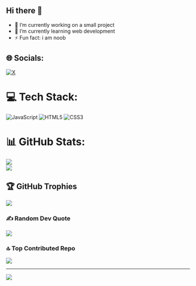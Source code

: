 ## Hi there 👋

<!--
**therajco/therajco** is a ✨ _special_ ✨ repository because its `README.md` (this file) appears on your GitHub profile.

Here are some ideas to get you started: -->

- 🔭 I’m currently working on a small project
- 🌱 I’m currently learning web development
- ⚡ Fun fact: i am noob


## 🌐 Socials:
[![X](https://img.shields.io/badge/X-black.svg?logo=X&logoColor=white)](https://x.com/therajco) 

# 💻 Tech Stack:
![JavaScript](https://img.shields.io/badge/javascript-%23323330.svg?style=for-the-badge&logo=javascript&logoColor=%23F7DF1E) ![HTML5](https://img.shields.io/badge/html5-%23E34F26.svg?style=for-the-badge&logo=html5&logoColor=white) ![CSS3](https://img.shields.io/badge/css3-%231572B6.svg?style=for-the-badge&logo=css3&logoColor=white)
# 📊 GitHub Stats:
![](https://github-readme-stats.vercel.app/api?username=therajco&theme=dark&hide_border=false&include_all_commits=false&count_private=false)<br/>
![](https://github-readme-streak-stats.herokuapp.com/?user=therajco&theme=dark&hide_border=false)<br/>

## 🏆 GitHub Trophies
![](https://github-profile-trophy.vercel.app/?username=therajco&theme=radical&no-frame=false&no-bg=true&margin-w=4)

### ✍️ Random Dev Quote
![](https://quotes-github-readme.vercel.app/api?type=horizontal&theme=light)

### 🔝 Top Contributed Repo
![](https://github-contributor-stats.vercel.app/api?username=therajco&limit=5&theme=dark&combine_all_yearly_contributions=true)

---
[![](https://visitcount.itsvg.in/api?id=therajco&icon=0&color=0)](https://visitcount.itsvg.in)

<!-- Proudly created with GPRM ( https://gprm.itsvg.in ) -->
